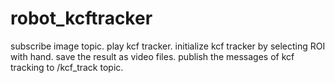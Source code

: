 # robot_kcftracker
subscribe image topic.
play kcf tracker.
initialize kcf tracker by selecting ROI with hand.
save the result as video files.
publish the messages of kcf tracking to /kcf_track topic.
